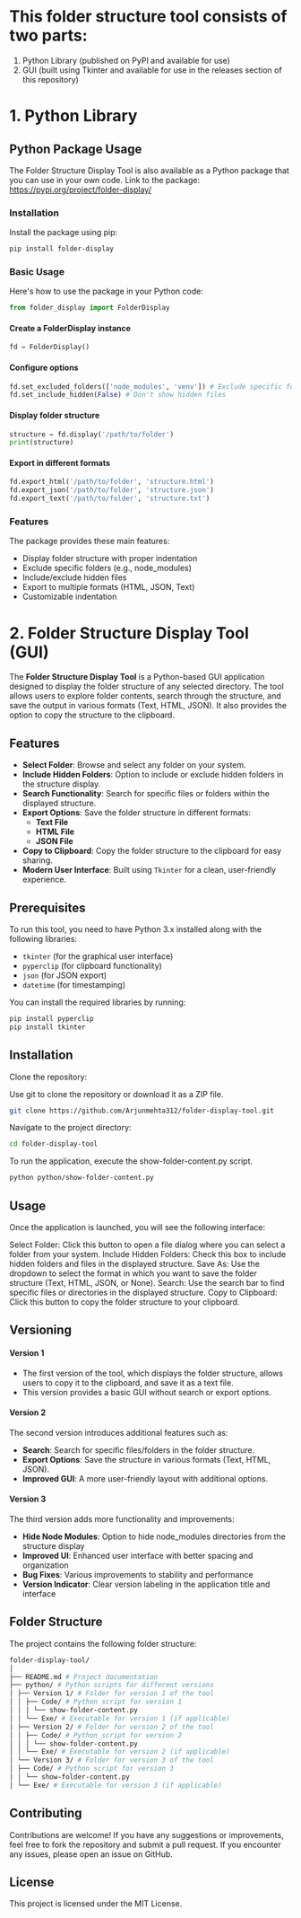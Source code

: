 # This folder structure tool consists of two parts:

1. Python Library (published on PyPI and available for use)
2. GUI (built using Tkinter and available for use in the releases section of this repository)

# 1. Python Library

## Python Package Usage

The Folder Structure Display Tool is also available as a Python package that you can use in your own code. 
Link to the package: https://pypi.org/project/folder-display/

### Installation

Install the package using pip:
```bash
pip install folder-display
```

### Basic Usage

Here's how to use the package in your Python code:

```python
from folder_display import FolderDisplay
```

#### Create a FolderDisplay instance
```python
fd = FolderDisplay()
```

#### Configure options
```python
fd.set_excluded_folders(['node_modules', 'venv']) # Exclude specific folders
fd.set_include_hidden(False) # Don't show hidden files
```

#### Display folder structure
```python
structure = fd.display('/path/to/folder')
print(structure)
```

#### Export in different formats
```python
fd.export_html('/path/to/folder', 'structure.html')
fd.export_json('/path/to/folder', 'structure.json')
fd.export_text('/path/to/folder', 'structure.txt')
```

### Features

The package provides these main features:
- Display folder structure with proper indentation
- Exclude specific folders (e.g., node_modules)
- Include/exclude hidden files
- Export to multiple formats (HTML, JSON, Text)
- Customizable indentation



# 2. Folder Structure Display Tool (GUI)

The **Folder Structure Display Tool** is a Python-based GUI application designed to display the folder structure of any selected directory. The tool allows users to explore folder contents, search through the structure, and save the output in various formats (Text, HTML, JSON). It also provides the option to copy the structure to the clipboard.

## Features

- **Select Folder**: Browse and select any folder on your system.
- **Include Hidden Folders**: Option to include or exclude hidden folders in the structure display.
- **Search Functionality**: Search for specific files or folders within the displayed structure.
- **Export Options**: Save the folder structure in different formats:
  - **Text File**
  - **HTML File**
  - **JSON File**
- **Copy to Clipboard**: Copy the folder structure to the clipboard for easy sharing.
- **Modern User Interface**: Built using `Tkinter` for a clean, user-friendly experience.

## Prerequisites

To run this tool, you need to have Python 3.x installed along with the following libraries:

- `tkinter` (for the graphical user interface)
- `pyperclip` (for clipboard functionality)
- `json` (for JSON export)
- `datetime` (for timestamping)

You can install the required libraries by running:

```bash
pip install pyperclip
pip install tkinter
```
## Installation

Clone the repository:

Use git to clone the repository or download it as a ZIP file.
```bash
git clone https://github.com/Arjunmehta312/folder-display-tool.git
```
Navigate to the project directory:
```bash
cd folder-display-tool
```
To run the application, execute the show-folder-content.py script.
```bash
python python/show-folder-content.py
```
## Usage
Once the application is launched, you will see the following interface:

Select Folder: Click this button to open a file dialog where you can select a folder from your system.
Include Hidden Folders: Check this box to include hidden folders and files in the displayed structure.
Save As: Use the dropdown to select the format in which you want to save the folder structure (Text, HTML, JSON, or None).
Search: Use the search bar to find specific files or directories in the displayed structure.
Copy to Clipboard: Click this button to copy the folder structure to your clipboard.


## Versioning

#### Version 1

- The first version of the tool, which displays the folder structure, allows users to copy it to the clipboard, and save it as a text file. 
- This version provides a basic GUI without search or export options.

#### Version 2

The second version introduces additional features such as:

- **Search**: Search for specific files/folders in the folder structure.
- **Export Options**: Save the structure in various formats (Text, HTML, JSON).
- **Improved GUI**: A more user-friendly layout with additional options.

#### Version 3

The third version adds more functionality and improvements:

- **Hide Node Modules**: Option to hide node_modules directories from the structure display
- **Improved UI**: Enhanced user interface with better spacing and organization
- **Bug Fixes**: Various improvements to stability and performance
- **Version Indicator**: Clear version labeling in the application title and interface

## Folder Structure
The project contains the following folder structure:

```bash
folder-display-tool/
│
├── README.md # Project documentation
├── python/ # Python scripts for different versions
│ ├── Version 1/ # Folder for version 1 of the tool
│ │ ├── Code/ # Python script for version 1
│ │ │ └── show-folder-content.py
│ │ └── Exe/ # Executable for version 1 (if applicable)
│ ├── Version 2/ # Folder for version 2 of the tool
│ │ ├── Code/ # Python script for version 2
│ │ │ └── show-folder-content.py
│ │ └── Exe/ # Executable for version 2 (if applicable)
│ └── Version 3/ # Folder for version 3 of the tool
│ ├── Code/ # Python script for version 3
│ │ └── show-folder-content.py
│ └── Exe/ # Executable for version 3 (if applicable)
```

## Contributing
Contributions are welcome! If you have any suggestions or improvements, feel free to fork the repository and submit a pull request. If you encounter any issues, please open an issue on GitHub.

## License
This project is licensed under the MIT License.
